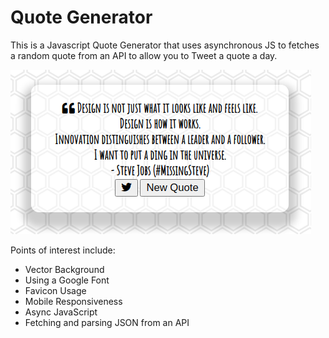 # Quote Generator
This is a Javascript Quote Generator that uses asynchronous JS to fetches a random quote from an API to allow you to Tweet a quote a day.

![](image/banner00.png?raw=true)

Points of interest include:
- Vector Background
- Using a Google Font
- Favicon Usage
- Mobile Responsiveness
- Async JavaScript
- Fetching and parsing JSON from an API
